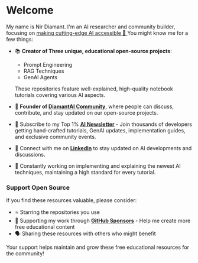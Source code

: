 # Welcome
My name is Nir Diamant. I'm an AI researcher and community builder, focusing on <ins> making cutting-edge AI accessible 🤖 </ins>
You might know me for a few things:
* 📚 **Creator of Three unique, educational open-source projects**:
   * Prompt Engineering  
   * RAG Techniques
   * GenAI Agents
  
  These repositories feature well-explained, high-quality notebook tutorials covering various AI aspects.
  
* 💎 **Founder of [DiamantAI Community](https://discord.gg/cA6Aa4uyDX)**, where people can discuss, contribute, and stay updated on our open-source projects.
* 📧 Subscribe to my Top 1% **[AI Newsletter](https://diamantai.substack.com/)** - Join thousands of developers getting hand-crafted tutorials, GenAI updates, implementation guides, and exclusive community events.
* 🔗 Connect with me on **[LinkedIn](https://www.linkedin.com/in/nir-diamant-ai/)** to stay updated on AI developments and discussions.
* 🚀 Constantly working on implementing and explaining the newest AI techniques, maintaining a high standard for every tutorial.

### Support Open Source
If you find these resources valuable, please consider:
* ⭐ Starring the repositories you use
* 💖 Supporting my work through **[GitHub Sponsors](https://github.com/sponsors/NirDiamant)** - Help me create more free educational content
* 🗣️ Sharing these resources with others who might benefit

Your support helps maintain and grow these free educational resources for the community!
